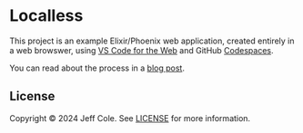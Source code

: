 # Localless

This project is an example Elixir/Phoenix web application, created entirely in a web browswer, using [VS Code for the Web] and GitHub [Codespaces].

You can read about the process in a [blog post].

## License

Copyright © 2024 Jeff Cole. See [LICENSE](LICENSE) for more information.

[VS Code for the Web]: https://code.visualstudio.com/docs/editor/vscode-web
[Codespaces]: https://github.com/features/codespaces
[blog post]: https://jeff-cole.com/localless-development

